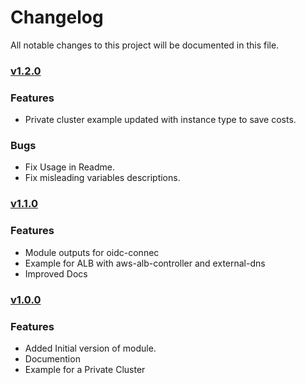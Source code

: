 # Changelog

All notable changes to this project will be documented in this file.

### [v1.2.0](https://github.com/ishuar/terraform-eks/compare/v1.1.0...v1.2.0)

### Features

- Private cluster example updated with instance type to save costs.
  
### Bugs

- Fix Usage in Readme.
- Fix misleading variables descriptions.

### [v1.1.0](https://github.com/ishuar/terraform-eks/compare/v1.0.0...v1.1.0)

### Features

- Module outputs for oidc-connec
- Example for ALB with aws-alb-controller and external-dns
- Improved Docs

### [v1.0.0](https://github.com/ishuar/terraform-eks/commits/v1.0.0)

### Features

- Added Initial version of module.
- Documention 
- Example for a Private Cluster